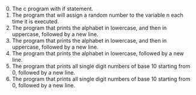 0. The c program with if statement.
1. The program that will assign a random number to the variable n each time it is executed.
2. The program that prints the alphabet in lowercase, and then in uppercase, followed by a new line.
3. The program that prints the alphabet in lowercase, and then in uppercase, followed by a new line.
4. The program that prints the alphabet in lowercase, followed by a new line.
5. The program that prints all single digit numbers of base 10 starting from 0, followed by a new line.
6. The program that prints all single digit numbers of base 10 starting from 0, followed by a new line. 
